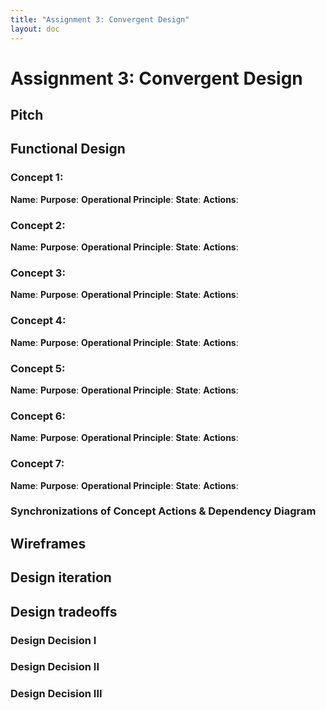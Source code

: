```yaml
---
title: "Assignment 3: Convergent Design"
layout: doc
---
```


# Assignment 3: Convergent Design

## Pitch

## Functional Design

### Concept 1:
__Name__:
__Purpose__:
__Operational Principle__:
__State__:
__Actions__:

### Concept 2:
__Name__:
__Purpose__:
__Operational Principle__:
__State__:
__Actions__:

### Concept 3:
__Name__:
__Purpose__:
__Operational Principle__:
__State__:
__Actions__:

### Concept 4:
__Name__:
__Purpose__:
__Operational Principle__:
__State__:
__Actions__:

### Concept 5:
__Name__:
__Purpose__:
__Operational Principle__:
__State__:
__Actions__:

### Concept 6:
__Name__:
__Purpose__:
__Operational Principle__:
__State__:
__Actions__:

### Concept 7:
__Name__:
__Purpose__:
__Operational Principle__:
__State__:
__Actions__:

### Synchronizations of Concept Actions & Dependency Diagram

## Wireframes

## Design iteration

## Design tradeoffs

### Design Decision I

### Design Decision II

### Design Decision III